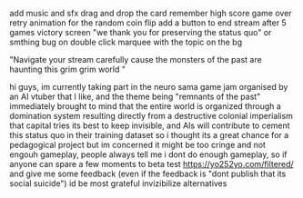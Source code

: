 add music and sfx
drag and drop the card
remember high score
game over retry
animation for the random coin flip
add a button to end stream after 5 games
victory screen "we thank you for preserving the status quo" or smthing
bug on double click 
marquee with the topic on the bg









"Navigate your stream carefully cause the monsters of the past are haunting this grim grim world "



hi guys, im currently taking part in the neuro sama game jam organised by an AI vtuber that I like, and the theme being "remnants of the past" immediately brought to mind that the entire world is organized through a domination system resulting directly from a destructive colonial imperialism that capital tries its best to keep invisible, and AIs will contribute to cement this status quo in their training dataset so i thought its a great chance for a pedagogical project but im concerned it might be too cringe and not engouh gameplay, people always tell me i dont do enough gameplay, so if anyone can spare a few moments to beta test https://yo252yo.com/filtered/  and give me some feedback (even if the feedback is "dont publish that its social suicide") id be most grateful
invizibilize alternatives